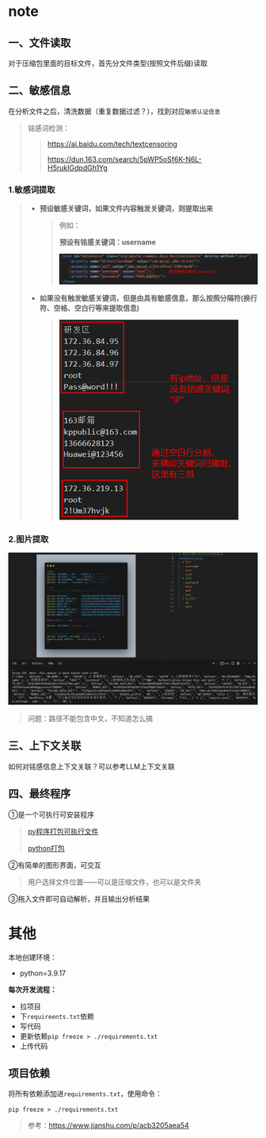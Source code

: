# note

## 一、文件读取

对于压缩包里面的目标文件，首先分文件类型(按照文件后缀)读取

## 二、敏感信息

在分析文件之后，清洗数据（重复数据过滤？），找到对应`敏感认证信息`

> 铭感词检测：
>
> > https://ai.baidu.com/tech/textcensoring
> >
> > https://dun.163.com/search/5pWP5oSf6K-N6L-H5rukIGdpdGh1Yg

### 1.敏感词提取

> - **预设敏感关键词，如果文件内容触发关键词，则提取出来**
>
>   > 例如：
>   >
>   > **预设有铭感关键词：username**
>   >
>   > ![1694146099677](note.assets/1694146099677.png)
>   >
>   > 
>
> - **如果没有触发敏感关键词，但是由具有敏感信息，那么按照分隔符(换行符、空格、空白行等来提取信息)**
>
>   > ![1694146248221](note.assets/1694146248221.png)



### 2.图片提取

![1694151503084](note.assets/1694151503084.png)

> 问题：路径不能包含中文，不知道怎么搞



## 三、上下文关联

如何对铭感信息上下文关联？可以参考LLM上下文关联

## 四、最终程序

①是一个可执行可安装程序

> [py程序打包可执行文件](https://www.jianshu.com/p/825397df4aa0)
>
> [python打包](https://www.zhihu.com/tardis/zm/art/162237978?source_id=1003)

②有简单的图形界面，可交互

> 用户选择文件位置——可以是压缩文件，也可以是文件夹

③拖入文件即可自动解析，并且输出分析结果



# 其他

本地创建环境：

- python=3.9.17



**每次开发流程：**

- 拉项目
- 下`requireents.txt`依赖
- 写代码
- 更新依赖`pip freeze > ./requirements.txt`
- 上传代码

## 项目依赖

将所有依赖添加进`requirements.txt`，使用命令：

```shell
pip freeze > ./requirements.txt
```

> 参考：https://www.jianshu.com/p/acb3205aea54